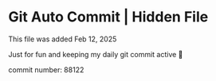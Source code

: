 # Git Auto Commit | Hidden File

This file was added Feb 12, 2025

Just for fun and keeping my daily git commit active 🤪

commit number: 88122
